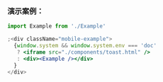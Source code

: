### 演示案例：
```jsx harmony
import Example from './Example'

;<div className="mobile-example">
  {window.system && window.system.env === 'doc' 
   ? <iframe src="./components/toast.html" />
   : <div><Example /></div>
  }
</div>
``` 
```js { "file": "../Example.tsx" }
```